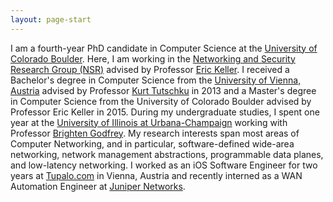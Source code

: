 ```yaml
---
layout: page-start
---
```


I am a fourth-year PhD candidate in Computer Science at the [University of Colorado Boulder](http://www.colorado.edu). Here, I am working in the [Networking and Security Research Group (NSR)](http://nsr.colorado.edu) advised by Professor [Eric Keller](http://ngn.cs.colorado.edu/~ekeller/). I received a Bachelor's degree in Computer Science from the [University of Vienna, Austria](http://www.univie.ac.at) advised by Professor [Kurt Tutschku](https://scholar.google.com/citations?user=aXFXhGsAAAAJ&hl=en) in 2013 and a Master's degree in Computer Science from the University of Colorado Boulder advised by Professor Eric Keller in 2015. During my undergraduate studies, I spent one year at the [University of Illinois at Urbana-Champaign](http://www.illinois.edu) working with Professor [Brighten Godfrey](http://pbg.cs.illinois.edu). My research interests span most areas of Computer Networking, and in particular, software-defined wide-area networking, network management abstractions, programmable data planes, and low-latency networking. I worked as an iOS Software Engineer for two years at [Tupalo.com](http://www.tupalo.com) in Vienna, Austria and recently interned as a WAN Automation Engineer at [Juniper Networks](http://www.juniper.net).
